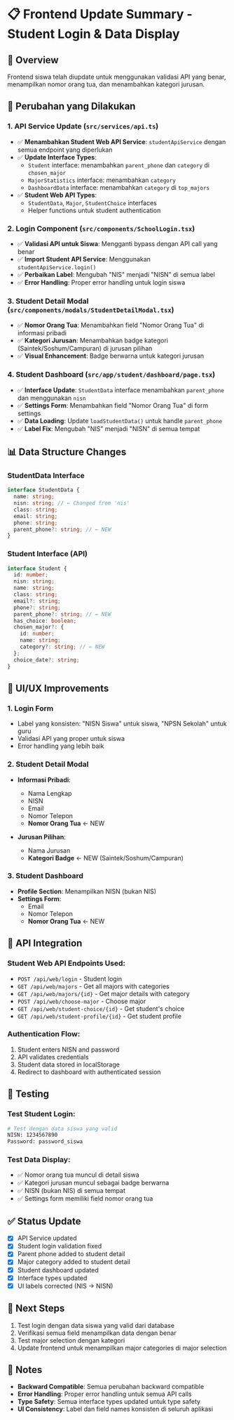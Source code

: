 # 📋 Frontend Update Summary - Student Login & Data Display

## 🎯 Overview

Frontend siswa telah diupdate untuk menggunakan validasi API yang benar, menampilkan nomor orang tua, dan menambahkan kategori jurusan.

## 🔄 Perubahan yang Dilakukan

### 1. **API Service Update (`src/services/api.ts`)**

- ✅ **Menambahkan Student Web API Service**: `studentApiService` dengan semua endpoint yang diperlukan
- ✅ **Update Interface Types**:
  - `Student` interface: menambahkan `parent_phone` dan `category` di `chosen_major`
  - `MajorStatistics` interface: menambahkan `category`
  - `DashboardData` interface: menambahkan `category` di `top_majors`
- ✅ **Student Web API Types**:
  - `StudentData`, `Major`, `StudentChoice` interfaces
  - Helper functions untuk student authentication

### 2. **Login Component (`src/components/SchoolLogin.tsx`)**

- ✅ **Validasi API untuk Siswa**: Mengganti bypass dengan API call yang benar
- ✅ **Import Student API Service**: Menggunakan `studentApiService.login()`
- ✅ **Perbaikan Label**: Mengubah "NIS" menjadi "NISN" di semua label
- ✅ **Error Handling**: Proper error handling untuk login siswa

### 3. **Student Detail Modal (`src/components/modals/StudentDetailModal.tsx`)**

- ✅ **Nomor Orang Tua**: Menambahkan field "Nomor Orang Tua" di informasi pribadi
- ✅ **Kategori Jurusan**: Menambahkan badge kategori (Saintek/Soshum/Campuran) di jurusan pilihan
- ✅ **Visual Enhancement**: Badge berwarna untuk kategori jurusan

### 4. **Student Dashboard (`src/app/student/dashboard/page.tsx`)**

- ✅ **Interface Update**: `StudentData` interface menambahkan `parent_phone` dan menggunakan `nisn`
- ✅ **Settings Form**: Menambahkan field "Nomor Orang Tua" di form settings
- ✅ **Data Loading**: Update `loadStudentData()` untuk handle `parent_phone`
- ✅ **Label Fix**: Mengubah "NIS" menjadi "NISN" di semua tempat

## 📊 Data Structure Changes

### StudentData Interface

```typescript
interface StudentData {
  name: string;
  nisn: string; // ← Changed from 'nis'
  class: string;
  email: string;
  phone: string;
  parent_phone?: string; // ← NEW
}
```

### Student Interface (API)

```typescript
interface Student {
  id: number;
  nisn: string;
  name: string;
  class: string;
  email?: string;
  phone?: string;
  parent_phone?: string; // ← NEW
  has_choice: boolean;
  chosen_major?: {
    id: number;
    name: string;
    category?: string; // ← NEW
  };
  choice_date?: string;
}
```

## 🎨 UI/UX Improvements

### 1. **Login Form**

- Label yang konsisten: "NISN Siswa" untuk siswa, "NPSN Sekolah" untuk guru
- Validasi API yang proper untuk siswa
- Error handling yang lebih baik

### 2. **Student Detail Modal**

- **Informasi Pribadi**:

  - Nama Lengkap
  - NISN
  - Email
  - Nomor Telepon
  - **Nomor Orang Tua** ← NEW

- **Jurusan Pilihan**:
  - Nama Jurusan
  - **Kategori Badge** ← NEW (Saintek/Soshum/Campuran)

### 3. **Student Dashboard**

- **Profile Section**: Menampilkan NISN (bukan NIS)
- **Settings Form**:
  - Email
  - Nomor Telepon
  - **Nomor Orang Tua** ← NEW

## 🔧 API Integration

### Student Web API Endpoints Used:

- `POST /api/web/login` - Student login
- `GET /api/web/majors` - Get all majors with categories
- `GET /api/web/majors/{id}` - Get major details with category
- `POST /api/web/choose-major` - Choose major
- `GET /api/web/student-choice/{id}` - Get student's choice
- `GET /api/web/student-profile/{id}` - Get student profile

### Authentication Flow:

1. Student enters NISN and password
2. API validates credentials
3. Student data stored in localStorage
4. Redirect to dashboard with authenticated session

## 🧪 Testing

### Test Student Login:

```bash
# Test dengan data siswa yang valid
NISN: 1234567890
Password: password_siswa
```

### Test Data Display:

- ✅ Nomor orang tua muncul di detail siswa
- ✅ Kategori jurusan muncul sebagai badge berwarna
- ✅ NISN (bukan NIS) di semua tempat
- ✅ Settings form memiliki field nomor orang tua

## ✅ Status Update

- [x] API Service updated
- [x] Student login validation fixed
- [x] Parent phone added to student detail
- [x] Major category added to student detail
- [x] Student dashboard updated
- [x] Interface types updated
- [x] UI labels corrected (NIS → NISN)

## 🚀 Next Steps

1. Test login dengan data siswa yang valid dari database
2. Verifikasi semua field menampilkan data dengan benar
3. Test major selection dengan kategori
4. Update frontend untuk menampilkan major categories di major selection

## 📝 Notes

- **Backward Compatible**: Semua perubahan backward compatible
- **Error Handling**: Proper error handling untuk semua API calls
- **Type Safety**: Semua interface types updated untuk type safety
- **UI Consistency**: Label dan field names konsisten di seluruh aplikasi
